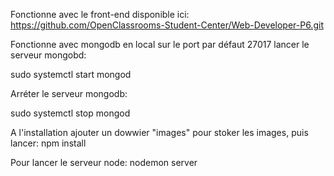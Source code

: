 Fonctionne avec le front-end disponible ici:
https://github.com/OpenClassrooms-Student-Center/Web-Developer-P6.git

Fonctionne avec mongodb en local sur le port par défaut 27017
lancer le serveur mongobd:

sudo systemctl start mongod

Arréter le serveur mongodb:

sudo systemctl stop mongod

A l'installation ajouter un dowwier "images" pour stoker les images, puis lancer:
npm install

Pour lancer le serveur node:
nodemon server
